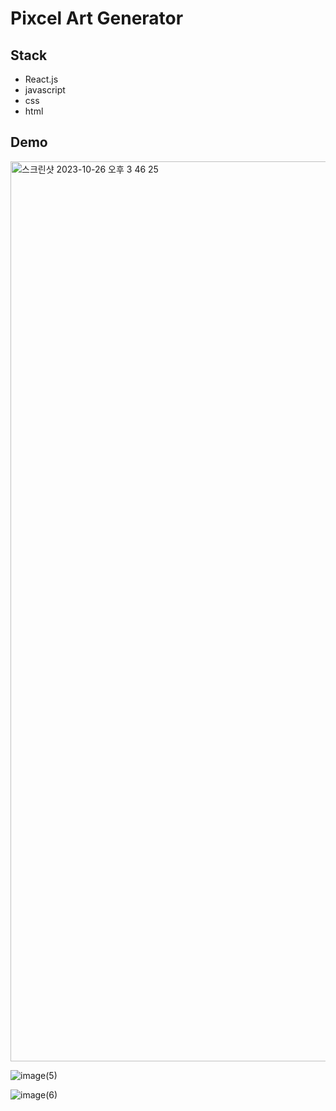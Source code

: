 # Pixcel Art Generator
## Stack
- React.js
- javascript
- css
- html

## Demo
<img width="1440" alt="스크린샷 2023-10-26 오후 3 46 25" src="https://github.com/wichan7/pixcel-art-generator/assets/54745422/834a7c07-12f0-45de-9e43-1b20aa328020">  

![image(5)](https://github.com/wichan7/pixcel-art-generator/assets/54745422/56f07e26-9709-4a50-a1bd-954ff147c4f8)  

![image(6)](https://github.com/wichan7/pixcel-art-generator/assets/54745422/1c6502a6-ffa3-4ea0-8f7b-43af12c2736e)